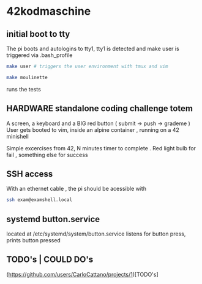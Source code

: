 # 42kodmaschine

## initial boot to tty
The pi boots and autologins to tty1, tty1 is detected and make user is triggered
via .bash_profile

```bash
make user # triggers the user environment with tmux and vim
```

```bash
make moulinette
```
runs the tests


## HARDWARE standalone coding challenge totem

A screen, a keyboard and a BIG red button ( submit -> push -> grademe )
User gets booted to vim, inside an alpine container , running on a 42 minishell

Simple excercises from 42,   N minutes timer to complete . Red light bulb for fail , something else for success


## SSH access
With an ethernet cable , the pi should be acessible with 
```bash
ssh exam@examshell.local
```

## systemd button.service
located at /etc/systemd/system/button.service
listens for button press, prints button pressed

## TODO's | COULD DO's
(https://github.com/users/CarloCattano/projects/1)[TODO's]


